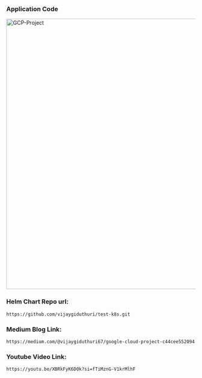 ### Application Code

<img width="1280" height="720" alt="GCP-Project" src="https://github.com/user-attachments/assets/38fe01de-c6cc-4451-b068-c3d0c8d996a7" />

### Helm Chart Repo url:

```
https://github.com/vijaygiduthuri/test-k8s.git
```

### Medium Blog Link:  

```
https://medium.com/@vijaygiduthuri67/google-cloud-project-c44cee552094
```

### Youtube Video Link:

```
https://youtu.be/XBRkFyK6D0k?si=fTiMznG-V1krMlhF
```


